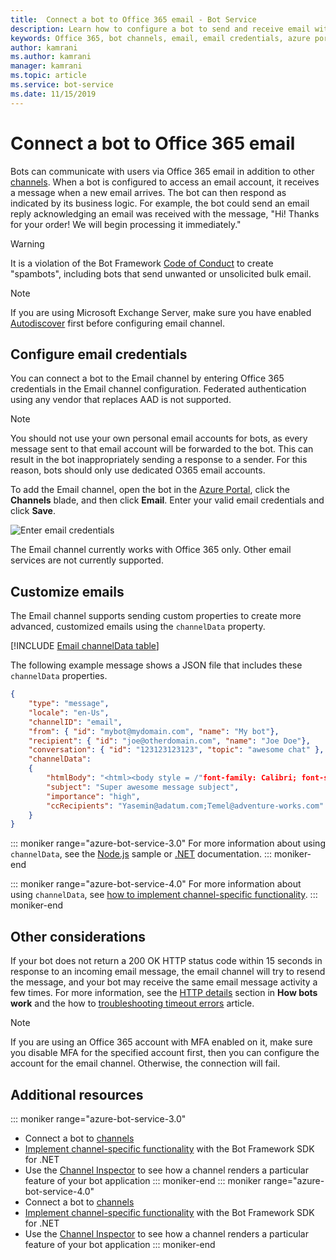 ```yaml
---
title:  Connect a bot to Office 365 email - Bot Service
description: Learn how to configure a bot to send and receive email with Office 365.
keywords: Office 365, bot channels, email, email credentials, azure portal, custom email
author: kamrani
ms.author: kamrani
manager: kamrani
ms.topic: article
ms.service: bot-service
ms.date: 11/15/2019
---
```

# Connect a bot to Office 365 email

Bots can communicate with users via Office 365 email in addition to other [channels](~/bot-service-manage-channels.md). When a bot is configured to access an email account, it receives a message when a new email arrives. The bot can then respond as indicated by its business logic. For example, the bot could send an email reply acknowledging an email was received with the message, "Hi! Thanks for your order! We will begin processing it immediately."

> [!WARNING]
> It is a violation of the Bot Framework [Code of Conduct](https://www.botframework.com/Content/Microsoft-Bot-Framework-Preview-Online-Services-Agreement.htm) to create "spambots", including bots that send unwanted or unsolicited bulk email.

> [!NOTE]
> If you are using Microsoft Exchange Server, make sure you have enabled [Autodiscover](https://docs.microsoft.com/exchange/client-developer/exchange-web-services/autodiscover-for-exchange) first before configuring email channel. 

## Configure email credentials

You can connect a bot to the Email channel by entering Office 365 credentials in the Email channel configuration.
Federated authentication using any vendor that replaces AAD is not supported.

> [!NOTE]
> You should not use your own personal email accounts for bots, as every message sent to that email account will be forwarded to the bot. This can result in the bot inappropriately sending a response to a sender. For this reason, bots should only use dedicated O365 email accounts.

To add the Email channel, open the bot in the [Azure Portal](https://portal.azure.com/), click the **Channels** blade, and then click **Email**. Enter your valid email credentials and click **Save**.

![Enter email credentials](~/media/bot-service-channel-connect-email/bot-service-channel-connect-email-credentials.png)

The Email channel currently works with Office 365 only. Other email services are not currently supported.

## Customize emails

The Email channel supports sending custom properties to create more advanced, customized emails using the `channelData` property.

[!INCLUDE [Email channelData table](~/includes/snippet-channelData-email.md)]

The following example message shows a JSON file that includes these `channelData` properties.

```json
{
    "type": "message",
    "locale": "en-Us",
    "channelID": "email",
    "from": { "id": "mybot@mydomain.com", "name": "My bot"},
    "recipient": { "id": "joe@otherdomain.com", "name": "Joe Doe"},
    "conversation": { "id": "123123123123", "topic": "awesome chat" },
    "channelData":
    {
        "htmlBody": "<html><body style = /"font-family: Calibri; font-size: 11pt;/" >This is more than awesome.</body></html>",
        "subject": "Super awesome message subject",
        "importance": "high",
        "ccRecipients": "Yasemin@adatum.com;Temel@adventure-works.com"
    }
}
```

::: moniker range="azure-bot-service-3.0"
For more information about using `channelData`, see the [Node.js](https://github.com/Microsoft/BotBuilder-Samples/tree/master/Node/core-ChannelData) sample or [.NET](~/dotnet/bot-builder-dotnet-channeldata.md) documentation.
::: moniker-end

::: moniker range="azure-bot-service-4.0"
For more information about using `channelData`,
see [how to implement channel-specific functionality](~/v4sdk/bot-builder-channeldata.md).
::: moniker-end

## Other considerations

If your bot does not return a 200 OK HTTP status code within 15 seconds in response to an incoming email message, the email channel will try to resend the message, and your bot may receive the same email message activity a few times. For more information, see the [HTTP details](v4sdk/bot-builder-basics.md#http-details) section in **How bots work** and the how to [troubleshooting timeout errors](https://github.com/daveta/analytics/blob/master/troubleshooting_timeout.md) article.

> [!NOTE]
> If you are using an Office 365 account with MFA enabled on it, make sure you disable MFA for the specified account first, then you can configure the account for the email channel. Otherwise, the connection will fail. 

## Additional resources

<!-- Put whole list in monikers, even though it's just the second item that needs to be different. -->
::: moniker range="azure-bot-service-3.0"
* Connect a bot to [channels](~/bot-service-manage-channels.md)
* [Implement channel-specific functionality](dotnet/bot-builder-dotnet-channeldata.md) with the Bot Framework SDK for .NET
* Use the [Channel Inspector](bot-service-channel-inspector.md) to see how a channel renders a particular feature of your bot application
::: moniker-end
::: moniker range="azure-bot-service-4.0"
* Connect a bot to [channels](~/bot-service-manage-channels.md)
* [Implement channel-specific functionality](~/v4sdk/bot-builder-channeldata.md) with the Bot Framework SDK for .NET
* Use the [Channel Inspector](bot-service-channel-inspector.md) to see how a channel renders a particular feature of your bot application
::: moniker-end
